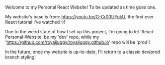 Welcome to my Personal React Website! To be updated as time goes one.

My website's base is from: https://youtu.be/G-Cr00UYokU, the first ever React tutorial I've watched :)!

Due to the weird state of how I set up this project, I'm going to let 'React-Personal-Website' be my 'dev' repo, while my 'https://github.com/royaljuggy/royaljuggy.github.io' repo will be 'prod'!

In the future, once my website is up-to-date, I'll return to a classic dev/prod branch styling!
